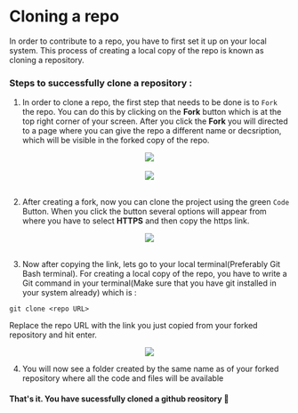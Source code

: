 # Cloning a repo

In order to contribute to a repo, you have to first set it up on your local system. This process of creating a local copy of the repo is known as cloning a repository.

### Steps to successfully clone a repository : 

1. In order to clone a repo, the first step that needs to be done is to `Fork` the repo. You can do this by clicking on the **Fork** button which is at the top right corner of your screen. After you click the **Fork** you will directed to a page where you can give the repo a different name or decsription, which will be visible in the forked copy of the repo.

<div align="center">
  <img src="https://user-images.githubusercontent.com/76985777/171349898-ef2e2fdc-58e6-41bd-9c64-c207712357f8.png" />
</div>
</br>
<div align="center">
  <img src="https://user-images.githubusercontent.com/76985777/171350371-0c622bb5-9b19-43b2-80cf-85756e8aa07d.png" />
</div>
</br>

2. After creating a fork, now you can clone the project using the green `Code` Button. When you click the button several options will appear from where you have to select **HTTPS** and then copy the https link.

<div align="center">
  <img src="https://user-images.githubusercontent.com/76985777/171351815-7b259240-2db7-4760-b81e-d9c4718842cc.png" />
</div>
</br>


3. Now after copying the link, lets go to your local terminal(Preferably Git Bash terminal). For creating a local copy of the repo, you have to write a Git command in your terminal(Make sure that you have git installed in your system already) which is :
```
git clone <repo URL>
```
 Replace the repo URL with the link you just copied from your forked repository and hit enter.
 
 <div align="center">
  <img src="https://user-images.githubusercontent.com/76985777/171353054-965aa35e-2ea5-4ead-bde3-16d16a725577.png" />
</div>

4. You will now see a folder created by the same name as of your forked repository where all the code and files will be available

#### That's it. You have sucessfully cloned a github reository 🎉
